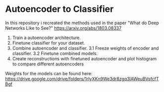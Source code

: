 # Autoencoder to Classifier

In this repository i recreated the methods used in the paper "What do Deep Networks Like to See?" https://arxiv.org/abs/1803.08337 

1. Train a autoencoder architecture.
2. Finetune classifier for your dataset.
3. Combine autoencoder and classifier.
3.1 Freeze weights of encoder and classifier.
3.2 Finetune combined models.
4. Create reconstructions with finetuned autoencoder and plot histogram to compare different autoencoders

Weights for the models can be found here: https://drive.google.com/drive/folders/1rIyXKn9We3dr8zgq3lAWeuBVsfcfTBgf
